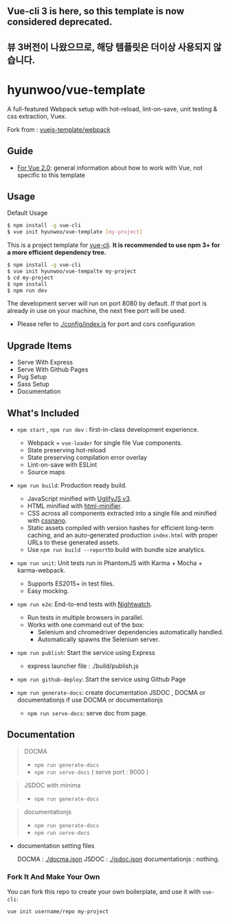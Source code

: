 ## Vue-cli 3 is here, so this template is now considered deprecated.
## 뷰 3버전이 나왔으므로, 해당 템플릿은 더이상 사용되지 않습니다.

# hyunwoo/vue-template

A full-featured Webpack setup with hot-reload, lint-on-save, unit testing & css extraction, Vuex.

Fork from : [vuejs-template/webpack](https://github.com/vuejs-templates/webpack)


## Guide

- [For Vue 2.0](http://vuejs.org/guide/): general information about how to work with Vue, not specific to this template

## Usage

Default Usage
``` bash
$ npm install -g vue-cli
$ vue init hyunwoo/vue-template [my-project]
```

This is a project template for [vue-cli](https://github.com/vuejs/vue-cli). **It is recommended to use npm 3+ for a more efficient dependency tree.**

``` bash
$ npm install -g vue-cli
$ vue init hyunwoo/vue-tempalte my-project
$ cd my-project
$ npm install
$ npm run dev
```

The development server will run on port 8080 by default. If that port is already in use on your machine, the next free port will be used.


* Please refer to [./config/index.js](https://github.com/hyunwoo/vue-template/blob/develop/template/config/index.js) for port and cors configuration

## Upgrade Items

- Serve With Express
- Serve With Github Pages
- Pug Setup
- Sass Setup
- Documentation




## What's Included
- `npm start` , `npm run dev` : first-in-class development experience.
  - Webpack + `vue-loader` for single file Vue components.
  - State preserving hot-reload
  - State preserving compilation error overlay
  - Lint-on-save with ESLint
  - Source maps

- `npm run build`: Production ready build.
  - JavaScript minified with [UglifyJS v3](https://github.com/mishoo/UglifyJS2/tree/harmony).
  - HTML minified with [html-minifier](https://github.com/kangax/html-minifier).
  - CSS across all components extracted into a single file and minified with [cssnano](https://github.com/ben-eb/cssnano).
  - Static assets compiled with version hashes for efficient long-term caching, and an auto-generated production `index.html` with proper URLs to these generated assets.
  - Use `npm run build --report`to build with bundle size analytics.

- `npm run unit`: Unit tests run in PhantomJS with Karma + Mocha + karma-webpack.
  - Supports ES2015+ in test files.
  - Easy mocking.

- `npm run e2e`: End-to-end tests with [Nightwatch](http://nightwatchjs.org/).
  - Run tests in multiple browsers in parallel.
  - Works with one command out of the box:
    - Selenium and chromedriver dependencies automatically handled.
    - Automatically spawns the Selenium server.

- `npm run publish`: Start the service using Express
    - express launcher file :  ./build/publish.js

- `npm run github-deploy`: Start the service using Github Page

- `npm run generate-docs`: create documentation JSDOC , DOCMA or documentationjs
    if use DOCMA or documentationjs
     - `npm run serve-docs`: serve doc from page.


## Documentation
> DOCMA
> - `npm run generate-docs`
> - `npm run serve-docs` ( serve port : 9000 )

> JSDOC with minima
> - `npm run generate-docs`

> documentationjs 
> - `npm run generate-docs`
> - `npm run serve-docs`




* documentation setting files

    DOCMA : [./docma.json](https://github.com/hyunwoo/vue-template/blob/develop/template/docma.json)
    JSDOC : [./jsdoc.json](https://github.com/hyunwoo/vue-template/blob/develop/template/jsdoc.json)
    documentationjs : nothing.


### Fork It And Make Your Own

You can fork this repo to create your own boilerplate, and use it with `vue-cli`:

``` bash
vue init username/repo my-project
```
